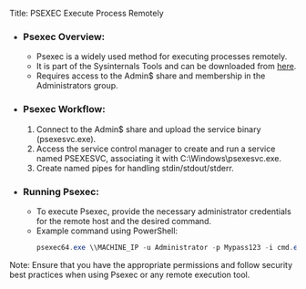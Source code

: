
Title: PSEXEC Execute Process Remotely

- ### Psexec Overview:
  - Psexec is a widely used method for executing processes remotely.
  - It is part of the Sysinternals Tools and can be downloaded from [here](https://docs.microsoft.com/en-us/sysinternals/downloads/psexec).
  - Requires access to the Admin\$ share and membership in the Administrators group.

- ### Psexec Workflow:
  1. Connect to the Admin\$ share and upload the service binary (psexesvc.exe).
  2. Access the service control manager to create and run a service named PSEXESVC, associating it with C:\Windows\psexesvc.exe.
  3. Create named pipes for handling stdin/stdout/stderr.

- ### Running Psexec:
  - To execute Psexec, provide the necessary administrator credentials for the remote host and the desired command.
  - Example command using PowerShell:
    ```powershell
    psexec64.exe \\MACHINE_IP -u Administrator -p Mypass123 -i cmd.exe
    ```

Note: Ensure that you have the appropriate permissions and follow security best practices when using Psexec or any remote execution tool.
